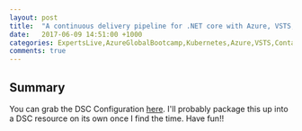 ```yaml
---
layout: post
title:  "A continuous delivery pipeline for .NET core with Azure, VSTS, ACS, and Kubernetes"
date:   2017-06-09 14:51:00 +1000
categories: ExpertsLive,AzureGlobalBootcamp,Kubernetes,Azure,VSTS,Containers
comments: true
---
```




Summary
---------------------
You can grab the DSC Configuration [here](https://raw.githubusercontent.com/justinbarias/PowershellRepo/master/NugetDSC/NugetDSC.ps1). I'll probably package this up into a DSC resource on its own once I find the time.
Have fun!!